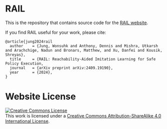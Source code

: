 # RAIL

This is the repository that contains source code for the [RAIL website](https://projrail.github.io/). 

If you find RAIL useful for your work, please cite:
```
@article{jung2024rail
  author    = {Jung, Wonsuhk and Anthony, Dennis and Mishra, Utkarsh and Arachchige, Nadun and Bronars, Matthew, and Xu, Danfei and Kousik, Shreyas},
  title     = {RAIL: Reachability-Aided Imitation Learning for Safe Policy Execution,
  journal   = {arXiv preprint arXiv:2409.19190},
  year      = {2024},
}
```

# Website License
<a rel="license" href="http://creativecommons.org/licenses/by-sa/4.0/"><img alt="Creative Commons License" style="border-width:0" src="https://i.creativecommons.org/l/by-sa/4.0/88x31.png" /></a><br />This work is licensed under a <a rel="license" href="http://creativecommons.org/licenses/by-sa/4.0/">Creative Commons Attribution-ShareAlike 4.0 International License</a>.
